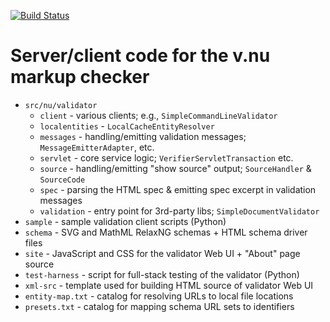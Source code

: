 [![Build Status](http://goo.gl/q852Kn)](http://goo.gl/EWWeWZ)

# Server/client code for the v.nu markup checker

* `src/nu/validator`
  * `client` - various clients; e.g., `SimpleCommandLineValidator`
  * `localentities` - `LocalCacheEntityResolver`
  * `messages` - handling/emitting validation messages; `MessageEmitterAdapter`, etc.
  * `servlet` - core service logic; `VerifierServletTransaction` etc.
  * `source` - handling/emitting "show source" output; `SourceHandler` & `SourceCode`
  * `spec` - parsing the HTML spec & emitting spec excerpt in validation messages
  * `validation` - entry point for 3rd-party libs; `SimpleDocumentValidator`
* `sample` - sample validation client scripts (Python)
* `schema` - SVG and MathML RelaxNG schemas + HTML schema driver files
* `site` - JavaScript and CSS for the validator Web UI + "About" page source
* `test-harness` - script for full-stack testing of the validator (Python)
* `xml-src` - template used for building HTML source of validator Web UI
* `entity-map.txt` - catalog for resolving URLs to local file locations
* `presets.txt` - catalog for mapping schema URL sets to identifiers
